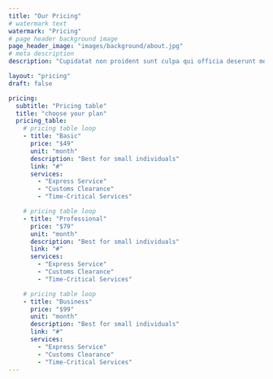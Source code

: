 ```yaml
---
title: "Our Pricing"
# watermark text
watermark: "Pricing"
# page header background image
page_header_image: "images/background/about.jpg"
# meta description
description: "Cupidatat non proident sunt culpa qui officia deserunt mollit <br> anim idest laborum sed ut perspiciatis."

layout: "pricing"
draft: false

pricing:
  subtitle: "Pricing table"
  title: "choose your plan"
  pricing_table:
    # pricing table loop
    - title: "Basic"
      price: "$49"
      unit: "month"
      description: "Best for small individuals"
      link: "#"
      services:
        - "Express Service"
        - "Customs Clearance"
        - "Time-Critical Services"

    # pricing table loop
    - title: "Professional"
      price: "$79"
      unit: "month"
      description: "Best for small individuals"
      link: "#"
      services:
        - "Express Service"
        - "Customs Clearance"
        - "Time-Critical Services"

    # pricing table loop
    - title: "Business"
      price: "$99"
      unit: "month"
      description: "Best for small individuals"
      link: "#"
      services:
        - "Express Service"
        - "Customs Clearance"
        - "Time-Critical Services"
---
```

